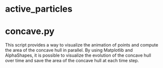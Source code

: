 # active_particles

# concave.py

This script provides a way to visualize the animation of points and compute the area of the concave hull in parallel. By using Matplotlib and AlphaShapes, it is possible to visualize the evolution of the concave hull over time and save the area of the concave hull at each time step.
